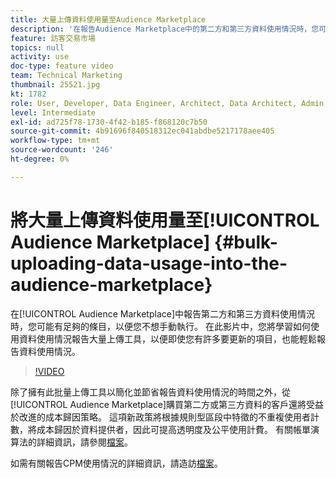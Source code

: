```yaml
---
title: 大量上傳資料使用量至Audience Marketplace
description: '在報告Audience Marketplace中的第二方和第三方資料使用情況時，您可能有足夠的項目，可以讓您不想手動執行。 在此影片中，您將學習如何使用資料使用情況報告大量上傳工具，以便即使您有許多要更新的項目，也能輕鬆報告資料使用情況。 '
feature: 訪客交易市場
topics: null
activity: use
doc-type: feature video
team: Technical Marketing
thumbnail: 25521.jpg
kt: 1782
role: User, Developer, Data Engineer, Architect, Data Architect, Admin, Leader
level: Intermediate
exl-id: ad725f78-1730-4f42-b185-f868120c7b50
source-git-commit: 4b91696f840518312ec041abdbe5217178aee405
workflow-type: tm+mt
source-wordcount: '246'
ht-degree: 0%

---
```


# 將大量上傳資料使用量至[!UICONTROL Audience Marketplace] {#bulk-uploading-data-usage-into-the-audience-marketplace}

在[!UICONTROL Audience Marketplace]中報告第二方和第三方資料使用情況時，您可能有足夠的條目，以便您不想手動執行。 在此影片中，您將學習如何使用資料使用情況報告大量上傳工具，以便即使您有許多要更新的項目，也能輕鬆報告資料使用情況。

>[!VIDEO](https://video.tv.adobe.com/v/25521/?quality=12)

除了擁有此批量上傳工具以簡化並節省報告資料使用情況的時間之外，從[!UICONTROL Audience Marketplace]購買第二方或第三方資料的客戶還將受益於改進的成本歸因策略。 這項新政策將根據規則型區段中特徵的不重複使用者計數，將成本歸因於資料提供者，因此可提高透明度及公平使用計費。
有關帳單演算法的詳細資訊，請參閱[檔案](https://experiencecloud.adobe.com/resources/help/en_US/aam/marketplace_cpm_billing.html)。

如需有關報告CPM使用情況的詳細資訊，請造訪[檔案](https://experiencecloud.adobe.com/resources/help/en_US/aam/t_marketplace_report_cpm_usage.html)。
